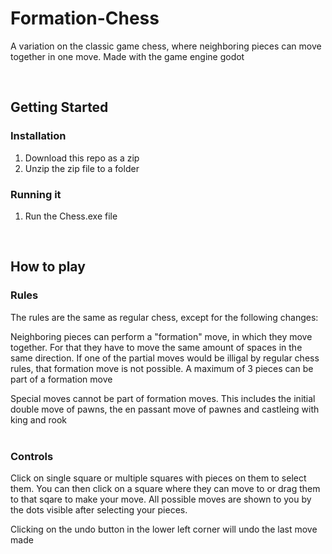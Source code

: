 # Formation-Chess
A variation on the classic game chess, where neighboring pieces can move together in one move. Made with the game engine godot  

</br>
  

## Getting Started
### Installation

1. Download this repo as a zip
2. Unzip the zip file to a folder

### Running it
1. Run the Chess.exe file

</br>

## How to play
### Rules
The rules are the same as regular chess, except for the following changes:  </br>

Neighboring pieces can perform a "formation" move, in which they move together.
For that they have to move the same amount of spaces in the same direction.
If one of the partial moves would be illigal by regular chess rules, that formation move is not possible.
A maximum of 3 pieces can be part of a formation move </br>

Special moves cannot be part of formation moves. This includes the initial double move of pawns, the en passant move of pawnes and castleing with king and rook </br></br>

### Controls

Click on single square or multiple squares with pieces on them to select them. You can then click on a square where they can move to or drag them to that sqare to make your move. All possible moves are shown to you by the dots visible after selecting your pieces. </br>

Clicking on the undo button in the lower left corner will undo the last move made


